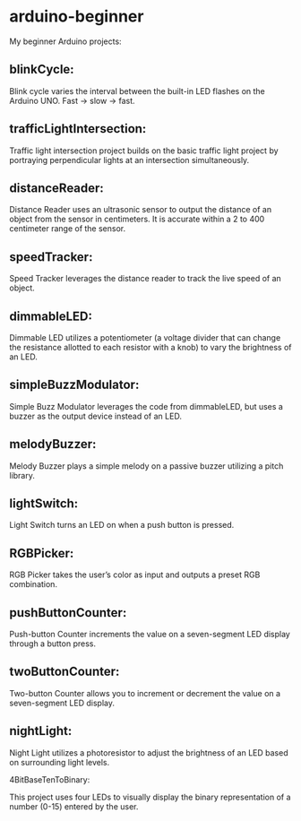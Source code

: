 # arduino-beginner
My beginner Arduino projects:


## blinkCycle:

Blink cycle varies the interval between the built-in LED flashes on the Arduino UNO. Fast -> slow -> fast.


## trafficLightIntersection:

Traffic light intersection project builds on the basic traffic light project by portraying perpendicular lights at an intersection simultaneously.


## distanceReader:

Distance Reader uses an ultrasonic sensor to output the distance of an object from the sensor in centimeters. It is accurate within a 2 to 400 centimeter range of the sensor.


## speedTracker:

Speed Tracker leverages the distance reader to track the live speed of an object.


## dimmableLED:

Dimmable LED utilizes a potentiometer (a voltage divider that can change the resistance allotted to each resistor with a knob) to vary the brightness of an LED.


## simpleBuzzModulator:

Simple Buzz Modulator leverages the code from dimmableLED, but uses a buzzer as the output device instead of an LED.


## melodyBuzzer:

Melody Buzzer plays a simple melody on a passive buzzer utilizing a pitch library.


## lightSwitch:

Light Switch turns an LED on when a push button is pressed.


## RGBPicker:

RGB Picker takes the user’s color as input and outputs a preset RGB combination.


## pushButtonCounter:

Push-button Counter increments the value on a seven-segment LED display through a button press.


## twoButtonCounter:

Two-button Counter allows you to increment or decrement the value on a seven-segment LED display.


## nightLight:

Night Light utilizes a photoresistor to adjust the brightness of an LED based on surrounding light levels.


4BitBaseTenToBinary:

This project uses four LEDs to visually display the binary representation of a number (0-15) entered by the user.


